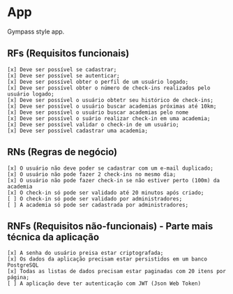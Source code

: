 # App

Gympass style app.

## RFs (Requisitos funcionais)

    [x] Deve ser possível se cadastrar;
    [x] Deve ser possível se autenticar;
    [x] Deve ser possível obter o perfil de um usuário logado;
    [x] Deve ser possível obter o número de check-ins realizados pelo usuário logado;
    [x] Deve ser possível o usuário obtetr seu histórico de check-ins;
    [x] Deve ser possível o usuário buscar academias próximas até 10km;
    [x] Deve ser possível o usuário buscar academias pelo nome
    [x] Deve ser possível o suário realizar check-in em uma academia;
    [x] Deve ser possível validar o check-in de um usuário;
    [x] Deve ser possível cadastrar uma academia;

## RNs (Regras de negócio)

    [x] O usuário não deve poder se cadastrar com um e-mail duplicado;
    [x] O usuário não pode fazer 2 check-ins no mesmo dia;
    [x] O usuário não pode fazer check-in se não estiver perto (100m) da academia
    [x] O check-in só pode ser validado até 20 minutos após criado;
    [ ] O check-in só pode ser validado por administradores;
    [ ] A academia só pode ser cadastrada por administradores;

## RNFs (Requisitos não-funcionais) - Parte mais técnica da aplicação

    [x] A senha do usuário preisa estar criptografada;
    [x] Os dados da aplicação precisam estar persistidos em um banco PostgreSQL
    [x] Todas as listas de dados precisam estar paginadas com 20 itens por página;
    [ ] A aplicação deve ter autenticação com JWT (Json Web Token)
